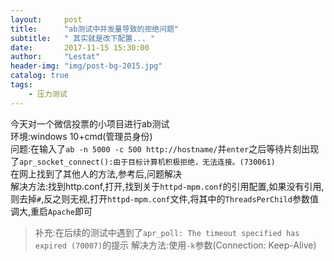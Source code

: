 ```yaml
---
layout:     post
title:      "ab测试中并发量导致的拒绝问题"
subtitle:   " 其实就是改下配置... "
date:       2017-11-15 15:30:00
author:     "Lestat"
header-img: "img/post-bg-2015.jpg"
catalog: true
tags:
    - 压力测试
---
```


今天对一个微信投票的小项目进行ab测试  
环境:windows 10+cmd(管理员身份)  
问题:在输入了`ab -n 5000 -c 500 http://hostname/`并`enter`之后等待片刻出现了`apr_socket_connect():由于目标计算机积极拒绝，无法连接。(730061)`  
在网上找到了其他人的方法,参考后,问题解决  
解决方法:找到http.conf,打开,找到关于`httpd-mpm.conf`的引用配置,如果没有引用,则去掉`#`,反之则无视,打开`httpd-mpm.conf`文件,将其中的`ThreadsPerChild`参数值调大,重启`Apache`即可

> 补充:在后续的测试中遇到了`apr_poll: The timeout specified has expired (70007)`的提示
解决方法:使用`-k`参数(Connection: Keep-Alive)
